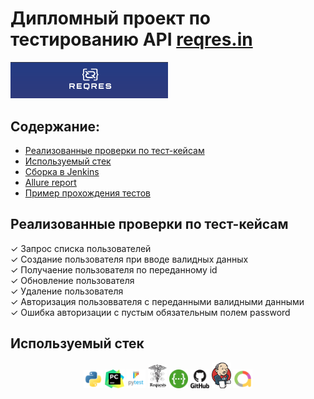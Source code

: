 # Дипломный проект по тестированию API [reqres.in](https://reqres.in/)
<p align="left">
  <img width="50%" src="logo/reqres.png"/>
</p>

## Содержание:
- [Реализованные проверки по тест-кейсам](https://github.com/Elena0808/diplom_ui#%D1%80%D0%B5%D0%B0%D0%BB%D0%B8%D0%B7%D0%BE%D0%B2%D0%B0%D0%BD%D0%BD%D1%8B%D0%B5-%D0%BF%D1%80%D0%BE%D0%B2%D0%B5%D1%80%D0%BA%D0%B8-%D0%BF%D0%BE-%D1%82%D0%B5%D1%81%D1%82-%D0%BA%D0%B5%D0%B9%D1%81%D0%B0%D0%BC)
- [Используемый стек](https://github.com/Elena0808/diplom_ui#%D0%B8%D1%81%D0%BF%D0%BE%D0%BB%D1%8C%D0%B7%D1%83%D0%B5%D0%BC%D1%8B%D0%B9-%D1%81%D1%82%D0%B5%D0%BA)
- [Сборка в Jenkins]()
- [Allure report]()
- [Пример прохождения тестов]()
## Реализованные проверки по тест-кейсам  
✓ Запрос списка пользователей  
✓ Создание пользователя при вводе валидных данных  
✓ Получаение пользователя по переданному id  
✓ Обновление пользователя  
✓ Удаление пользователя  
✓ Авторизация пользоввателя с переданными валидными данными  
✓ Ошибка авторизации с пустым обязательным полем password  

## Используемый стек
<p align="center">
<code><img width="6%" title="Python" src="logo/python.svg"></code>
<code><img width="6%" title="PyCharm" src="logo/pycharm.svg"></code>
<code><img width="6%" title="PyTest" src="logo/pytest.svg"></code>
<code><img width="6%" title="Requests" src="logo/requests.png"></code>
<code><img width="6%" title="Swagger" src="logo/swagger.png"></code>
<code><img width="6%" title="GitHub" src="logo/github.svg"></code>
<code><img width="6%" title="Jenkins" src="logo/jenkins.svg"></code>
<code><img width="6%" title="Allure" src="logo/allure.svg"></code>
</p>
